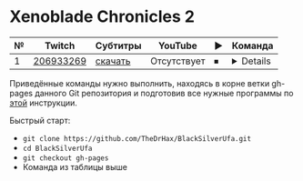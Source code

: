 # Xenoblade Chronicles 2

| № | Twitch | Субтитры | YouTube | ▶ | Команда |
| --- | --- | --- | --- | --- | --- |
| 1 | [206933269](https://www.twitch.tv/videos/206933269) | [скачать](../chats/v206933269.ass) | Отсутствует | ⏹ | <details>`streamlink -p "mpv --sub-file chats/v206933269.ass" --player-passthrough hls twitch.tv/videos/206933269 best`</details> |

Приведённые команды нужно выполнить, находясь в корне ветки gh-pages данного Git репозитория и подготовив все нужные программы по [этой](../tutorials/watch-online.md) инструкции.

Быстрый старт:
* `git clone https://github.com/TheDrHax/BlackSilverUfa.git`
* `cd BlackSilverUfa`
* `git checkout gh-pages`
* Команда из таблицы выше

